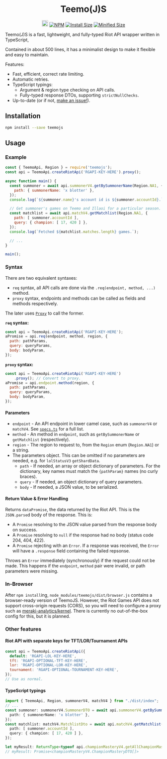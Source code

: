 <h1 align="center">
  Teemo(J)S
</h1>
<p align="center">
  <a href="https://github.com/MingweiSamuel/TeemoJS/"><img src="https://cdn.communitydragon.org/latest/champion/Teemo/square" width="20" height="20" alt="Github"></a>
  <a href="https://www.npmjs.com/package/teemojs"><img src="https://img.shields.io/npm/v/teemojs.svg?style=flat-square&logo=npm" alt="NPM"></a>
  <a href="https://packagephobia.now.sh/result?p=teemojs%40next"><img src="https://flat.badgen.net/packagephobia/install/teemojs@next" alt="Install Size"></a>
  <a href="https://bundlephobia.com/result?p=teemojs%40next"><img src="https://flat.badgen.net/bundlephobia/min/teemojs%40next" alt="Minified Size"></a>
</p>

Teemo(J)S is a fast, lightweight, and fully-typed Riot API wrapper written in
TypeScript,
<!-- with additional support for DDragon, CDragon, and
[meraki-analytics/kernel](https://github.com/meraki-analytics/kernel). -->
Contained in about 500 lines, it has a minimalist design to make it flexible
and easy to maintain.

Features:

- Fast, efficient, correct rate limiting.
- Automatic retries.
- TypeScript typings:
  - Argument & region type checking on API calls.
  - Fully-typed response DTOs, supporting `strictNullChecks`.
- Up-to-date (or if not, [make an issue!](https://github.com/MingweiSamuel/TeemoJS/issues/new?title=Update+needed&body=%3CSOMETHING%3E+is+missing.)).

## Installation

```sh
npm install --save teemojs
```

## Usage

### Example
```javascript
const { TeemoApi, Region } = require('teemojs');
const api = TeemoApi.createRiotApi('RGAPI-KEY-HERE').proxy();

async function main() {
  const summoner = await api.summonerV4.getBySummonerName(Region.NA1, {
    path: { summonerName: 'x blotter' },
  });
  console.log(`${summoner.name}'s account id is ${summoner.accountId}.`);

  // Get summoner's games on Teemo and Illaoi for a particular season.
  const matchlist = await api.matchV4.getMatchlist(Region.NA1, {
    path: [ summoner.accountId ],
    query: { champion: [ 17, 420 ] },
  });
  console.log(`Fetched ${matchlist.matches.length} games.`);

  // ...
}

main();
```

### Syntax

There are two equivalent syntaxes:
- `req` syntax, all API calls are done via the `.req(endpoint, method, ...)` method.
- `proxy` syntax, endpoints and methods can be called as fields and methods
  respectively.

The later uses [`Proxy`](https://developer.mozilla.org/en-US/docs/Web/JavaScript/Reference/Global_Objects/Proxy)
to call the former.


**`req` syntax:**
```javascript
const api = TeemoApi.createRiotApi('RGAPI-KEY-HERE');
aPromise = api.req(endpoint, method, region, {
  path: pathParams,
  query: queryParams,
  body: bodyParam,
});
```
**`proxy` syntax:**
```javascript
const api = TeemoApi.createRiotApi('RGAPI-KEY-HERE')
    .proxy(); // Convert to proxy.
aPromise = api.endpoint.method(region, {
  path: pathParams,
  query: queryParams,
  body: bodyParam,
});
```

#### Parameters
- `endpoint` - An API endpoint in lower camel case, such as `summonerV4` or
  `matchV4`. See [`specs.ts`](https://github.com/MingweiSamuel/TeemoJS/blob/master/src/specs.ts)
  for a full list.
- `method` - An method in `endpoint`, such as `getBySummonerName` or
  `getMatchlist` (respectively).
- `region` - The region to request to, from the `Region` enum (`Region.NA1`) or
  a string.
- The parameters object. This can be omitted if no parameters are needed, e.g.
  for `lolStatusV3` `getShardData`.
  - `path` - If needed, an array or object dictionary of parameters. For the
    dictionary, key names must match the `{pathParam}` names (no curly braces).
  - `query` - If needed, an object dictionary of query parameters.
  - `body` - If needed, a JSON value, to be serialized.

#### Return Value & Error Handling
Returns `dataPromise`, the data returned by the Riot API. This is the
`JSON.parse`d body of the response. This is:
- A `Promise` resolving to the JSON value parsed from the response body on
  success.
- A `Promise` resolving to `null` if the response had no body (status code 204,
  404, 422).
- A `Promise` rejecting with an `Error`. If a response was received, the
  `Error` will have a `.response` field containing the failed repsonse.

Throws an `Error` immediately (synchronously) if the request could not be made.
This happens if the `endpoint`, `method` pair were invalid, or path parameters
were missing.

### In-Browser
After `npm install`ing, `node_modules/teemojs/dist/browser.js` contains a
browser-ready version of TeemoJS. However, the Riot Games API does not support
cross-origin requests (CORS), so you will need to configure a proxy such as
[meraki-analytics/kernel](https://github.com/meraki-analytics/kernel). There is
currently no out-of-the-box config for this, but it is planned.

<!--Usable with `TeemoJS.ddragonConfig`, `TeemoJS.cdragonConfig`, and `TeemoJS.kernelConfig`
([meraki-analytics/kernel](https://github.com/meraki-analytics/kernel)). (`defaultConfig` will not work due to CORS).

This is mainly intended for development, and it uses ES6 features.
For production, you should include `src/index.js` and your needed config(s)
(`config/<config>.json`) in your webpack or other bundle.-->

### Other features

#### Riot API with separate keys for TFT/LOR/Tournament APIs

```javascript
const api = TeemoApi.createRiotApi({
  default: 'RGAPI-LOL-KEY-HERE',
  tft: 'RGAPI-OPTIONAL-TFT-KEY-HERE',
  lor: 'RGAPI-OPTIONAL-LOR-KEY-HERE',
  tournament: 'RGAPI-OPTIONAL-TOURNAMENT-KEY-HERE',
});
// Use as normal.
```

#### TypeScript typings

```typescript
import { TeemoApi, Region, summonerV4, matchV4 } from "./dist/index";
// ...
const summoner: summonerV4.SummonerDTO = await api.summonerV4.getBySummonerName(Region.NA1, {
  path: { summonerName: 'x blotter' },
});
const matchlist: matchV4.MatchlistDto = await api.matchV4.getMatchlist(Region.NA1, {
  path: [ summoner.accountId ],
  query: { champion: [ 17, 420 ] },
});
```
```typescript
let myResult: ReturnType<typeof api.championMasteryV4.getAllChampionMasteries>;
// myResult: Promise<championMasteryV4.ChampionMasteryDTO[]>
```


<!--
#### Riot API with separate key for TFT endpoints
```javascript
// Makes a deep copy to not modify the original (optional).
const config = JSON.parse(JSON.stringify(TeemoJS.defaultConfig));
config.key = riotApiKey;
config.endpoints.tft['*'] = { key: tftApiKey }; // Use tftApiKey for tft endpoints.
const api = TeemoJS(config);
// Use as normal.
```

#### Data Dragon: `TeemoJS.ddragonConfig`
```javascript
const api = TeemoJS(TeemoJS.ddragonConfig);
const data = await api.req('cdn.championByKey', [ version, 'en_US', 'Teemo' ]);
```

#### Community Dragon: `TeemoJS.cdragonConfig`
```javascript
const api = TeemoJS(TeemoJS.cdragonConfig);
const data = await api.req('cdn.champion', { patch: 'latest', champion: 'monkeyking' });
```

#### meraki-analytics/kernel: `TeemoJS.kernelConfig`
Local development on port 8080:
```javascript
// Make a deep copy to not modify the original (optional).
const config = JSON.parse(JSON.stringify(TeemoJS.kernelConfig));
config.origin = "http://localhost:8080"
const api = TeemoJS(config);
// Use as normal.
```


## Configuration

The `TeemoJS` constructor can take an second argument which is a configuration object.
You should use `TeemoJS.defaultConfig` (or a different available configuration)
as a starting point and override any fields as neccesary.

### Available configurations
- [`TeemoJS.defaultConfig`](https://github.com/MingweiSamuel/TeemoJS/blob/master/config/default.json):  
  Default Riot Games API config.
- [`TeemoJS.emptyConfig`](https://github.com/MingweiSamuel/TeemoJS/blob/master/config/empty.json):  
  Empty (no endpoints) Riot Games API config. Probably not that useful.
- [`TeemoJS.ddragonConfig`](https://github.com/MingweiSamuel/TeemoJS/blob/master/config/ddragon.json):  
  Data Dragon config ([example](http://ddragon.leagueoflegends.com/cdn/9.7.1/data/cs_CZ/champion/Amumu.json)).
- [`TeemoJS.cdragonConfig`](https://github.com/MingweiSamuel/TeemoJS/blob/master/config/cdragon.json):  
  Community Dragon config ([example](https://raw.communitydragon.org/latest/plugins/rcp-be-lol-game-data/global/default/v1/
- [`TeemoJS.kernelConfig`](https://github.com/MingweiSamuel/TeemoJS/blob/master/config/kernel.json):  
  [meraki-analytics/kernel](https://github.com/meraki-analytics/kernel) config. Allows you to use `kernel` as an API
  proxy while still having TeemoJS's familiar interface in your browser webpage. Must set `origin` to wherever
  kernel is running on.
- ~~TeemoJS.championGGConfig~~ (RIP).
- (More in the future?)

### Example constructors with `config`
```javascript
let api = TeemoJS('RGAPI-KEY-HERE', { ...TeemoJS.defaultConfig, maxConcurrent: 100 });
let api = TeemoJS(configWithKey);
```

### `config` Object

- `retries` [int]: Number of times to retry request if the request fails with a retriable error. Zero for no retires.
- `maxConcurrent` [int]: Maximum live requests to allow simultaneously.
- `distFator` [float 0..1]: Factor to multiply rate limits by. This can be changed at any time using the `api.setDistFactor(x)` method. For example, if your API key was distributed across two computers, you could set this to 0.5.
- `key` [OPTIONAL string]: Overrides the `key` argument passed into the constructor. Do not set unless you actually use this key.

#### Rate limit configuration

- `bucketsConfig` [object]: Arguments passed into `TokenBucket` constructor when rate limits are first detected (or
  change). May have any subset of the following fields:
  - `bins` [OPTIONAL integer, default 20]: Number of bins to compute circular buffer with.
  - `binFactor` [OPTIONAL number in `(0, 1]`, default 0.95): Fraction of requests that can go in each bin. 0.95 means 95% of
    requests can be bursted in one bin (the remaining 5% can be used in the next bin). Must be in range.
  - `overhead` [OPTIONAL number (milliseconds), default 20ms): Time in milliseconds to expand the bucket by. Helps deal
    with latency causing requests to be counted in the wrong bucket. Increase this if you are getting 429s when time
    changes from one bucket to the next.

#### "Internal" configurations

The following properties are mainly used for _dealing_ with all the different behaviors of the different APIs.
A lot of their exact behaviors are "self-documented" in the code :).

- `keyPath` \[OPTIONAL string\]: JSON path the key will be inserted into in the `reqConfig`. Or `null` if no key needed.
- `origin` \[interpolated string\]: String containing the protocol and host without a trailing forward slash. May have `{}`
  `{name}`s for `originParams`.
- `regionPath` \[OPTIONAL string\]: JSON path the region will be inserted into in the `reqConfig`. Or `null` if no region needed.
- `defaultBuckets` \[object\[\]\]: Array of configuration options for a rate limit's default buckets. These buckets remain in use until the actual rate limit is detected via headers. Each must have at least `timespan` (in milliseconds) and `limit`.
- `rateLimitTypeApplication` \[object\]: Rate limit type object for the application rate limit.
  Containing strings `name`, `headerLimit`, and `headerCount`.
  `name` is the name of the rate limit used for detecting which type caused a 429.
  `headerLimit` and `headerCount` are header names for the max rate limit and rate limit count respectively.
- `rateLimitTypeMethod` \[object/null\]: Same as `rateLimitTypeApplication` but for method rate limits. May be null if the API does not have per-method rate limits.
- `defaultRetryAfter` [string/null]: Default retry after in seconds if the `headerRetryAfter` is not provided in a 429. Use `null` to cause missing `headerRetryAfter` headers to throw an error.
- `headerRetryAfter` [string/null]: Header name to look for retry after time in seconds when a 429 is hit.
  If `null`, `defaultRetryAfter` should be set.
- `headerLimitType` [string/null]: Header name to match with the `name` of a rateLimitType to determine which rate
  limit hit a 429. `null` means always use `defaultLimitType`.
- `defaultLimitType` [string/null]: Default `name` value to use when the API doesn't return which limit is hit.
  Set to `null` to throw an error if a 429 happens for no reason. Set to `rateLimitTypeXYZ.name` to default to rate limit type XYZ.
- `collapseQueryArrays` [boolean]: If `false`, query arrays will be represented as `a=1&a=2&a=3`.
  If `true`, `a=1,2,3` will be used. Riot API uses the former, champion.gg used the later (but is dead).
- `endpoints` [nested object]: A nested object structure where the leaf values are `reqConfig`s.
  Objects may be nested to any level for organizational purposes.
  When using the API, the period-delimited path is supplied.
  Can use `'*'` wildcards for config to apply to multiple endpoints.
  - `path` \[interpolated string\]: URL path with leading slash. Technically optional but that would be silly.
  - `fetch`: [Fetch API `init` config](https://developer.mozilla.org/en-US/docs/Web/API/WindowOrWorkerGlobalScope/fetch#Parameters),
    second argument passed into `fetch` function.
  - `key` \[OPTIONAL string\]: Per-endpoint(s) API key. Useful for using separate key for certain (*cough* TFT) endpoints.
  - `origin` \[OPTIONAL string\]: URL origin (protocol and hostname).
  - `originParams` \[OPTIONAL object or array\]: for interpolating `origin`.
  - `pathParams` \[OPTIONAL object or array\]: should probably be unset, as will be partially overriden by `req` arguments.
  - `queryParams` \[OPTIONAL object\].
  - (Other fields?)
-->
